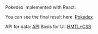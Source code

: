 Pokedex implemented with React.

You can see the final result here: [Pokedex](https://brunomndantas.github.io/Pokedex/)

API for data: [API](https://pokeapi.co/)
Basis for UI: [HMTL+CSS](https://codepen.io/Bidji/pen/MYdPwo)
